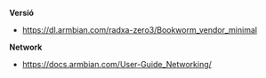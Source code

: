 
**Versió**

- https://dl.armbian.com/radxa-zero3/Bookworm_vendor_minimal


**Network**
- https://docs.armbian.com/User-Guide_Networking/


